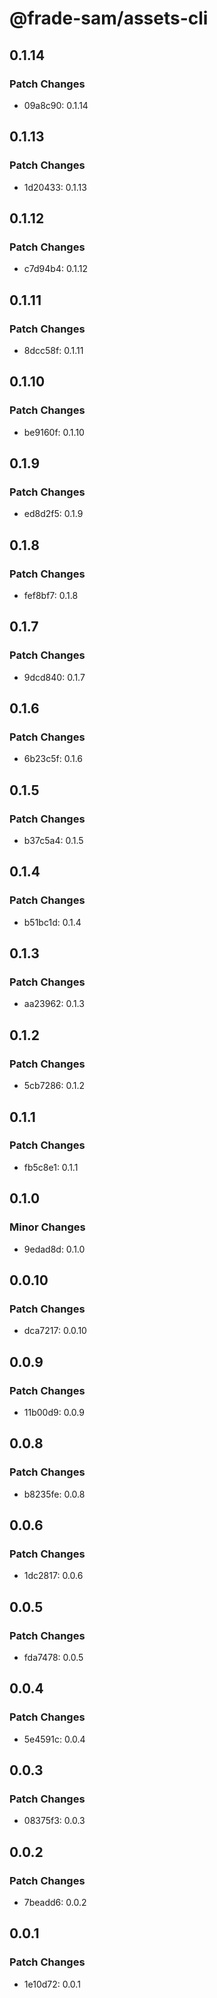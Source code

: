 # @frade-sam/assets-cli

## 0.1.14

### Patch Changes

- 09a8c90: 0.1.14

## 0.1.13

### Patch Changes

- 1d20433: 0.1.13

## 0.1.12

### Patch Changes

- c7d94b4: 0.1.12

## 0.1.11

### Patch Changes

- 8dcc58f: 0.1.11

## 0.1.10

### Patch Changes

- be9160f: 0.1.10

## 0.1.9

### Patch Changes

- ed8d2f5: 0.1.9

## 0.1.8

### Patch Changes

- fef8bf7: 0.1.8

## 0.1.7

### Patch Changes

- 9dcd840: 0.1.7

## 0.1.6

### Patch Changes

- 6b23c5f: 0.1.6

## 0.1.5

### Patch Changes

- b37c5a4: 0.1.5

## 0.1.4

### Patch Changes

- b51bc1d: 0.1.4

## 0.1.3

### Patch Changes

- aa23962: 0.1.3

## 0.1.2

### Patch Changes

- 5cb7286: 0.1.2

## 0.1.1

### Patch Changes

- fb5c8e1: 0.1.1

## 0.1.0

### Minor Changes

- 9edad8d: 0.1.0

## 0.0.10

### Patch Changes

- dca7217: 0.0.10

## 0.0.9

### Patch Changes

- 11b00d9: 0.0.9

## 0.0.8

### Patch Changes

- b8235fe: 0.0.8

## 0.0.6

### Patch Changes

- 1dc2817: 0.0.6

## 0.0.5

### Patch Changes

- fda7478: 0.0.5

## 0.0.4

### Patch Changes

- 5e4591c: 0.0.4

## 0.0.3

### Patch Changes

- 08375f3: 0.0.3

## 0.0.2

### Patch Changes

- 7beadd6: 0.0.2

## 0.0.1

### Patch Changes

- 1e10d72: 0.0.1
